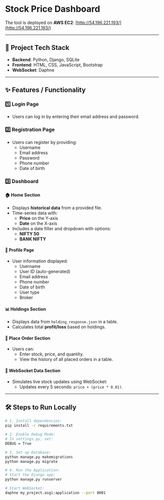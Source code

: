 # Stock Price Dashboard

The tool is deployed on **AWS EC2**: [http://54.196.221.193/](http://54.196.221.193/)

---

## 🚀 **Project Tech Stack**
- **Backend**: Python, Django, SQLite
- **Frontend**: HTML, CSS, JavaScript, Bootstrap
- **WebSocket**: Daphne

---

## ✨ **Features / Functionality**

### 1️⃣ Login Page
- Users can log in by entering their email address and password.

### 2️⃣ Registration Page
- Users can register by providing:
  - Username
  - Email address
  - Password
  - Phone number
  - Date of birth

### 3️⃣ Dashboard
#### 🏠 **Home Section**
- Displays **historical data** from a provided file.
- Time-series data with:
  - **Price** on the Y-axis
  - **Date** on the X-axis
- Includes a date filter and dropdown with options:
  - **NIFTY 50**
  - **BANK NIFTY**

#### 👤 **Profile Page**
- User information displayed:
  - Username
  - User ID (auto-generated)
  - Email address
  - Phone number
  - Date of birth
  - User type
  - Broker

#### 📊 **Holdings Section**
- Displays data from `holding_response.json` in a table.
- Calculates total **profit/loss** based on holdings.

#### 🛒 **Place Order Section**
- Users can:
  - Enter stock, price, and quantity.
  - View the history of all placed orders in a table.

#### 📡 **WebSocket Data Section**
- Simulates live stock updates using WebSocket:
  - Updates every 5 seconds: `price + (price * 0.01)`.

---

## 🛠️ **Steps to Run Locally**

```bash
# 1. Install dependencies:
pip install -r requirements.txt

# 2. Enable Debug Mode:
# In settings.py, set:
DEBUG = True

# 3. Set up Database:
python manage.py makemigrations
python manage.py migrate

# 4. Run the Application:
# Start the Django app:
python manage.py runserver

# Start WebSocket:
daphne my_project.asgi:application --port 8001

